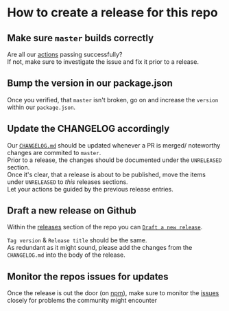 # How to create a release for this repo

## Make sure `master` builds correctly

Are all our [actions](https://github.com/rnmapbox/maps/actions) passing successfully?  
If not, make sure to investigate the issue and fix it prior to a release.

## Bump the version in our package.json

Once you verified, that `master` isn't broken, go on and increase the `version` within our `package.json`.

## Update the CHANGELOG accordingly

Our [`CHANGELOG.md`](https://github.com/rnmapbox/maps/blob/main/CHANGELOG.md) should be updated whenever a PR is merged/ noteworthy changes are commited to `master`.  
Prior to a release, the changes should be documented under the `UNRELEASED` section.  
Once it's clear, that a release is about to be published, move the items under `UNRELEASED` to _this_ releases sections.  
Let your actions be guided by the previous release entries.

## Draft a new release on Github

Within the [releases](https://github.com/rnmapbox/maps/releases) section of the repo you can [`Draft a new release`](https://github.com/rnmapbox/maps/releases/new).

`Tag version` & `Release title` should be the same.  
As redundant as it might sound, please add the changes from the `CHANGELOG.md` into the body of the release.

## Monitor the repos issues for updates

Once the release is out the door (on [npm](https://www.npmjs.com/package/@rnmapbox/maps)), make sure to monitor the [issues](https://github.com/rnmapbox/maps/issues) closely for problems the community might encounter

